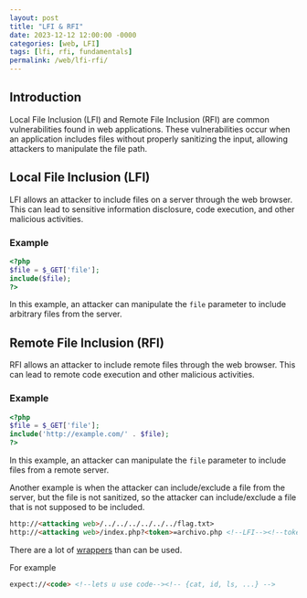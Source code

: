 ```yaml
---
layout: post
title: "LFI & RFI"
date: 2023-12-12 12:00:00 -0000
categories: [web, LFI]
tags: [lfi, rfi, fundamentals]
permalink: /web/lfi-rfi/
---
```


## Introduction

Local File Inclusion (LFI) and Remote File Inclusion (RFI) are common vulnerabilities found in web applications. These vulnerabilities occur when an application includes files without properly sanitizing the input, allowing attackers to manipulate the file path.

## Local File Inclusion (LFI)

LFI allows an attacker to include files on a server through the web browser. This can lead to sensitive information disclosure, code execution, and other malicious activities.

### Example

```php
<?php
$file = $_GET['file'];
include($file);
?>
```

In this example, an attacker can manipulate the `file` parameter to include arbitrary files from the server.

## Remote File Inclusion (RFI)

RFI allows an attacker to include remote files through the web browser. This can lead to remote code execution and other malicious activities.

### Example

```php
<?php
$file = $_GET['file'];
include('http://example.com/' . $file);
?>
```

In this example, an attacker can manipulate the `file` parameter to include files from a remote server.

Another example is when the attacker can include/exclude a file from the server, but the file is not sanitized, so the attacker can include/exclude a file that is not supposed to be included.

```html
http://<attacking web>/../../../../../../flag.txt>
http://<attacking web>/index.php?<token>=archivo.php <!--LFI--><!--token can be file-->
```

There are a lot of [wrappers](https://www.php.net/manual/en/wrappers.php) than can be used.

For example
```html
expect://<code> <!--lets u use code--><!-- {cat, id, ls, ...} -->
```